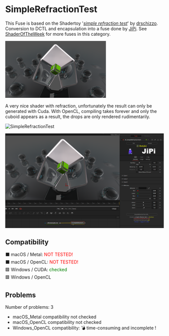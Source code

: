# SimpleRefractionTest

This Fuse is based on the Shadertoy '_[simple refraction test](https://www.shadertoy.com/view/flcSW2)_' by [drschizzo](https://www.shadertoy.com/user/drschizzo). Conversion to DCTL and encapsulation into a fuse done by [JiPi](../../Site/Profiles/JiPi.md). See [ShaderOfTheWeek](README.md) for more fuses in this category.

[![SimpleRefractionTest Thumbnail](SimpleRefractionTest.png)](https://www.shadertoy.com/view/flcSW2 "View on Shadertoy.com")



<!-- +++ DO NOT REMOVE THIS COMMENT +++ DO NOT ADD OR EDIT ANY TEXT BEFORE THIS LINE +++ IT WOULD BE A REALLY BAD IDEA +++ -->

A very nice shader with refraction, unfortunately the result can only be generated with Cuda. With OpenCL, compiling takes forever and only the cuboid appears as a result, the drops are only rendered rudimentarily.

![SimpleRefractionTest](https://user-images.githubusercontent.com/78935215/187634245-973d63f6-7805-41bd-9586-996403a7b6f7.gif)

[![Thumbnail](SimpleRefractionTest_screenshot.png)](https://www.shadertoy.com/view/flcSW2 "View on Shadertoy.com")

<!-- +++ DO NOT REMOVE THIS COMMENT +++ DO NOT EDIT ANY TEXT THAT COMES AFTER THIS LINE +++ TRUST ME: JUST DON'T DO IT +++ -->

## Compatibility

⬛ macOS / Metal: <span style="color:red; ">NOT TESTED!</span><br />
⬛ macOS / OpenCL: <span style="color:red; ">NOT TESTED!</span><br />
🟩 Windows / CUDA: <span style="color:green; ">checked</span><br />
🟥 Windows / OpenCL<br />


## Problems

Number of problems: 3

- macOS_Metal compatibility not checked
- macOS_OpenCL compatibility not checked
- Windows_OpenCL compatibility: 💣 time-consuming and incomplete !



